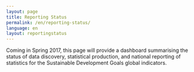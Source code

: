 ```yaml
---
layout: page
title: Reporting Status
permalink: /en/reporting-status/
language: en
layout: reportingstatus
---
```


Coming in Spring 2017, this page will provide a dashboard summarising the status of data discovery, statistical production, and national reporting of statistics for the Sustainable Development Goals global indicators.
